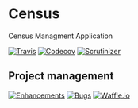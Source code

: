 # Census
Census Managment Application

[![Travis](https://img.shields.io/travis/podemos-info/census.svg)](https://travis-ci.org/podemos-info/census)
[![Codecov](https://img.shields.io/codecov/c/github/podemos-info/census.svg)](https://codecov.io/gh/podemos-info/census)
[![Scrutinizer](https://img.shields.io/scrutinizer/g/podemos-info/census.svg)](https://scrutinizer-ci.com/g/podemos-info/census/)

## Project management
[![Enhancements](https://img.shields.io/github/issues-raw/podemos-info/census/enhancement.svg?label=enhancement)](https://github.com/podemos-info/census/issues?q=is%3Aissue+is%3Aopen+label%3Aenhancement)
[![Bugs](https://img.shields.io/github/issues-raw/podemos-info/census/bug.svg?label=bug)](https://github.com/podemos-info/census/issues?q=is%3Aissue+is%3Aopen+label%3Abug)
[![Waffle.io](https://img.shields.io/waffle/label/podemos-info/census/in%20progress.svg)](https://waffle.io/podemos-info/census)
